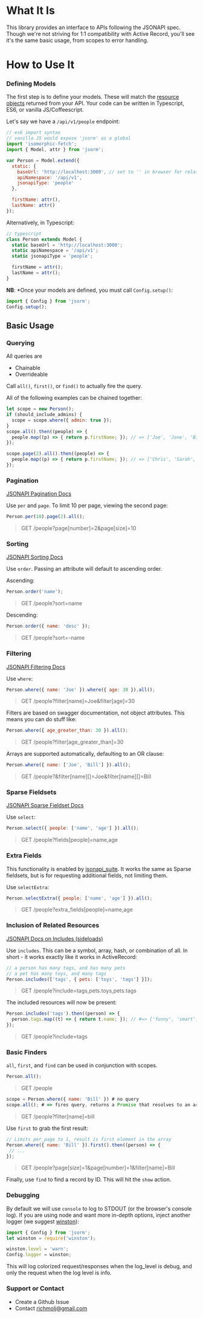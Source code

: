 # What It Is

This library provides an interface to APIs following the JSONAPI spec. Though we're not striving for 1:1 compatibility with Active Record, you'll see it's the same basic usage, from scopes to error handling.

# How to Use It

### Defining Models

The first step is to define your models. These will match the [resource objects](http://jsonapi.org/format/#document-resource-objects) returned from your API. Your code can be written in Typescript, ES6, or vanilla JS/Coffeescript.

Let's say we have a `/api/v1/people` endpoint:

```js
// es6 import syntax
// vanilla JS would expose 'jsorm' as a global
import 'isomorphic-fetch';
import { Model, attr } from 'jsorm';

var Person = Model.extend({
  static: {
    baseUrl: 'http://localhost:3000', // set to '' in browser for relative URLs
    apiNamespace: '/api/v1',
    jsonapiType: 'people'
  },

  firstName: attr(),
  lastName: attr()
});
```

Alternatively, in Typescript:

```ts
// typescript
class Person extends Model {
  static baseUrl = 'http://localhost:3000';
  static apiNamespace = '/api/v1';
  static jsonapiType = 'people';

  firstName = attr();
  lastName = attr();
}
```

**NB**: *Once your models are defined, you must call `Config.setup()`:

```js
import { Config } from 'jsorm';
Config.setup();
```

## Basic Usage

### Querying

All queries are

* Chainable
* Overrideable

Call `all()`, `first()`, or `find()` to actually fire the query.

All of the following examples can be chained together:

```js
let scope = new Person();
if (should_include_admins) {
  scope = scope.where({ admin: true });
}
scope.all().then((people) => {
  people.map((p) => { return p.firstName; }); // => ['Joe', 'Jane', 'Bill']
});

scope.page(2).all().then((people) => {
  people.map((p) => { return p.firstName; }); // => ['Chris', 'Sarah', 'Ben']
});
```

### Pagination

[JSONAPI Pagination Docs](http://jsonapi.org/format/#fetching-pagination)

Use `per` and `page`. To limit 10 per page, viewing the second page:

```js
Person.per(10).page(2).all();
```

> GET /people?page[number]=2&page[size]=10

### Sorting

[JSONAPI Sorting Docs](http://jsonapi.org/format/#fetching-sorting)

Use `order`. Passing an attribute will default to ascending order.

Ascending:

```js
Person.order('name');
```

> GET /people?sort=name

Descending:

```js
Person.order({ name: 'desc' });
```

> GET /people?sort=-name

### Filtering

[JSONAPI Filtering Docs](http://jsonapi.org/format/#fetching-filtering)

Use `where`:

```js
Person.where({ name: 'Joe' }).where({ age: 30 }).all();
```

> GET /people?filter[name]=Joe&filter[age]=30

Filters are based on swagger documentation, not object attributes. This means you can do stuff like:

```js
Person.where({ age_greater_than: 30 }).all();
```

> GET /people?filter[age_greater_than]=30

Arrays are supported automatically, defaulting to an OR clause:

```js
Person.where({ name: ['Joe', 'Bill'] }).all();
```

> GET /people?&filter[name][]=Joe&filter[name][]=Bill

### Sparse Fieldsets

[JSONAPI Sparse Fieldset Docs](http://jsonapi.org/format/#fetching-sparse-fieldsets)

Use `select`:

```js
Person.select({ people: ['name', 'age'] }).all();
```

> GET /people?fields[people]=name,age

### Extra Fields

This functionality is enabled by [jsonapi_suite](https://jsonapi-suite.github.io/jsonapi_suite). It works the same as Sparse fieldsets, but is for requesting additional fields, not limiting them.

Use `selectExtra`:

```js
Person.selectExtra({ people: ['name', 'age'] }).all();
```

> GET /people?extra_fields[people]=name,age

### Inclusion of Related Resources

[JSONAPI Docs on Includes (sideloads)](http://jsonapi.org/format/#fetching-includes)

Use `includes`. This can be a symbol, array, hash, or combination of all. In short - it works exactly like it works in ActiveRecord:

```js
// a person has many tags, and has many pets
// a pet has many toys, and many tags
Person.includes(['tags', { pets: ['toys', 'tags'] }]);
```

> GET /people?include=tags,pets.toys,pets.tags

The included resources will now be present:

```js
Person.includes('tags').then((person) => {
  person.tags.map((t) => { return t.name; }); // #=> ['funny', 'smart']
});
```

> GET /people?include=tags

### Basic Finders

`all`, `first`, and `find` can be used in conjunction with scopes.

```js
Person.all();
```

> GET /people

```js
scope = Person.where({ name: 'Bill' }) # no query
scope.all(); # => fires query, returns a Promise that resolves to an array of Person objects
```

> GET /people?filter[name]=bill

Use `first` to grab the first result:

```js
// Limits per_page to 1, result is first element in the array
Person.where({ name: 'Bill' }).first().then((person) => {
 // ...
});
```

> GET /people?page[size]=1&page[number]=1&filter[name]=Bill

Finally, use `find` to find a record by ID. This will hit the `show` action.

### Debugging

By default we will use `console` to log to STDOUT (or the browser's console log). If you are using node and want more in-depth options, inject another logger (we suggest [winston](https://github.com/winstonjs/winston)):

```js
import { Config } from 'jsorm';
let winston = require('winston');

winston.level = 'warn';
Config.logger = winston;
```

This will log colorized request/responses when the log_level is debug, and only the request when the log level is info.

### Support or Contact

* Create a Github Issue
* Contact richmolj@gmail.com
